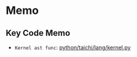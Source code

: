 # Memo

## Key Code Memo

- `Kernel ast func`: [python/taichi/lang/kernel.py](https://github.com/rivergold/taichi/blob/686a0eea32088798ba21a60f78c1255fa1f5e4f0/python/taichi/lang/kernel.py#L183)
